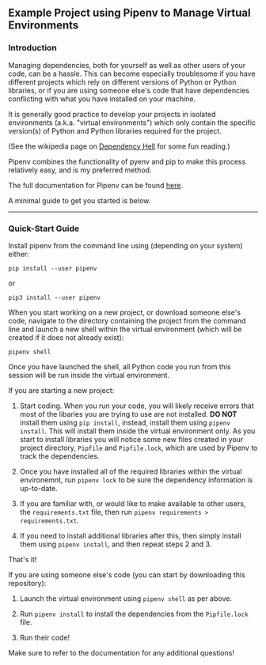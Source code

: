 ## Example Project using Pipenv to Manage Virtual Environments

### Introduction
Managing dependencies, both for yourself as well as other users of your code, can be a hassle. This can become especially troublesome if you have different projects which rely on different versions of Python or Python libraries, or if you are using someone else's code that have dependencies conflicting with what you have installed on your machine.

It is generally good practice to develop your projects in isolated environments (a.k.a. "virtual environments") which only contain the specific version(s) of Python and Python libraries required for the project.

(See the wikipedia page on [Dependency Hell](https://en.wikipedia.org/wiki/Dependency_hell) for some fun reading.)

Pipenv combines the functionality of pyenv and pip to make this process relatively easy, and is my preferred method.

The full documentation for Pipenv can be found [here](https://pipenv.pypa.io/en/latest/).

A minimal guide to get you started is below.

---

### Quick-Start Guide

Install pipenv from the command line using (depending on your system) either:

`pip install --user pipenv`

or

`pip3 install --user pipenv`

When you start working on a new project, or download someone else's code, navigate to the directory containing the project from the command line and launch a new shell within the virtual environment (which will be created if it does not already exist):

`pipenv shell`

Once you have launched the shell, all Python code you run from this session will be run inside the virtual environment.

If you are starting a new project:

1) Start coding. When you run your code, you will likely receive errors that most of the libaries you are trying to use are not installed. **DO NOT** install them using `pip install`, instead, install them using `pipenv install`. This will install them inside the virtual environment only. As you start to install libraries you will notice some new files created in your project directory, `Pipfile` and `Pipfile.lock`, which are used by Pipenv to track the dependencies.

2) Once you have installed all of the required libraries within the virtual environemnt, run `pipenv lock` to be sure the dependency information is up-to-date.

3) If you are familiar with, or would like to make available to other users, the `requirements.txt` file, then run `pipenv requirements > requirements.txt`.

4) If you need to install additional libraries after this, then simply install them using `pipenv install`, and then repeat steps 2 and 3.

That's it!

If you are using someone else's code (you can start by downloading this repository):

1) Launch the virtual environment using `pipenv shell` as per above.

2) Run `pipenv install` to install the dependencies from the `Pipfile.lock` file.

3) Run their code!

Make sure to refer to the documentation for any additional questions!
